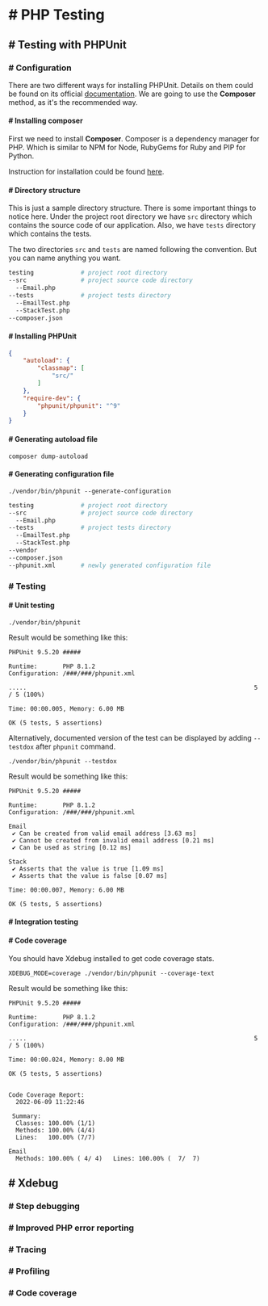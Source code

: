 # # PHP Testing

## # Testing with PHPUnit

### # Configuration
There are two different ways for installing PHPUnit. Details on them could be found on its official [documentation](https://phpunit.de/getting-started/phpunit-9.html). We are going to use the **Composer** method, as it's the recommended way.

#### # Installing composer
First we need to install **Composer**. Composer is a dependency manager for PHP. Which is similar to NPM for Node, RubyGems for Ruby and PIP for Python.

Instruction for installation could be found [here](https://getcomposer.org/download/).

#### # Directory structure
This is just a sample directory structure. There is some important things to notice here. Under the project root directory we have `src` directory which contains the source code of our application. Also, we have `tests` directory which contains the tests.

The two directories `src` and `tests` are named following the convention. But you can name anything you want.

```sh
testing             # project root directory
--src               # project source code directory
  --Email.php
--tests             # project tests directory
  --EmailTest.php
  --StackTest.php
--composer.json
```

#### # Installing PHPUnit
```json
{   
    "autoload": {
        "classmap": [
            "src/"
        ]
    },
    "require-dev": {
        "phpunit/phpunit": "^9"
    }
}
```

#### # Generating autoload file
```console
composer dump-autoload
```

#### # Generating configuration file
```console
./vendor/bin/phpunit --generate-configuration
```

```sh
testing             # project root directory
--src               # project source code directory
  --Email.php
--tests             # project tests directory
  --EmailTest.php
  --StackTest.php
--vendor
--composer.json
--phpunit.xml       # newly generated configuration file
```

### # Testing
#### # Unit testing
```console
./vendor/bin/phpunit
```

Result would be something like this:
```console
PHPUnit 9.5.20 #####

Runtime:       PHP 8.1.2
Configuration: /###/###/phpunit.xml

.....                                                               5 / 5 (100%)

Time: 00:00.005, Memory: 6.00 MB

OK (5 tests, 5 assertions)
```

Alternatively, documented version of the test can be displayed by adding `--testdox` after `phpunit` command.
```console
./vendor/bin/phpunit --testdox
```

Result would be something like this:
```console
PHPUnit 9.5.20 #####

Runtime:       PHP 8.1.2
Configuration: /###/###/phpunit.xml

Email
 ✔ Can be created from valid email address [3.63 ms]
 ✔ Cannot be created from invalid email address [0.21 ms]
 ✔ Can be used as string [0.12 ms]

Stack
 ✔ Asserts that the value is true [1.09 ms]
 ✔ Asserts that the value is false [0.07 ms]

Time: 00:00.007, Memory: 6.00 MB

OK (5 tests, 5 assertions)
```

#### # Integration testing
#### # Code coverage
You should have Xdebug installed to get code coverage stats.

```console
XDEBUG_MODE=coverage ./vendor/bin/phpunit --coverage-text
```

Result would be something like this:
```console
PHPUnit 9.5.20 #####

Runtime:       PHP 8.1.2
Configuration: /###/###/phpunit.xml

.....                                                               5 / 5 (100%)

Time: 00:00.024, Memory: 8.00 MB

OK (5 tests, 5 assertions)


Code Coverage Report:   
  2022-06-09 11:22:46   
                        
 Summary:               
  Classes: 100.00% (1/1)
  Methods: 100.00% (4/4)
  Lines:   100.00% (7/7)

Email
  Methods: 100.00% ( 4/ 4)   Lines: 100.00% (  7/  7)
```

## # Xdebug

### # Step debugging
### # Improved PHP error reporting
### # Tracing
### # Profiling
### # Code coverage